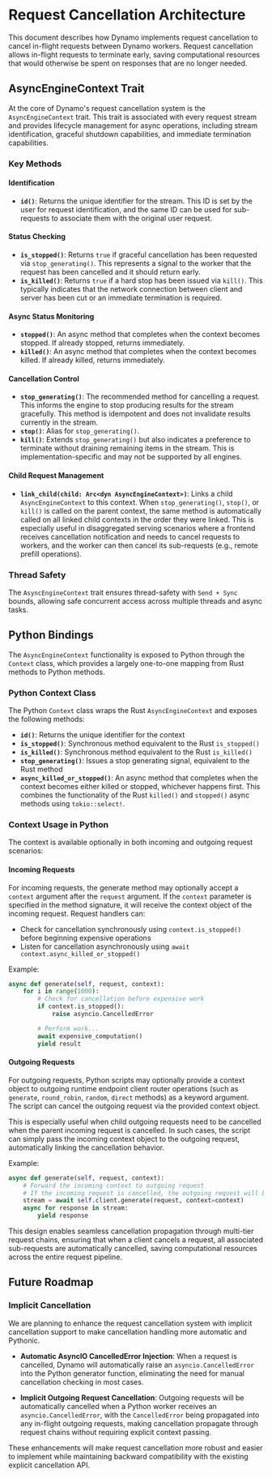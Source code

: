 # Request Cancellation Architecture

This document describes how Dynamo implements request cancellation to cancel in-flight requests between Dynamo workers. Request cancellation allows in-flight requests to terminate early, saving computational resources that would otherwise be spent on responses that are no longer needed.

## AsyncEngineContext Trait

At the core of Dynamo's request cancellation system is the `AsyncEngineContext` trait. This trait is associated with every request stream and provides lifecycle management for async operations, including stream identification, graceful shutdown capabilities, and immediate termination capabilities.

### Key Methods

#### Identification
- **`id()`**: Returns the unique identifier for the stream. This ID is set by the user for request identification, and the same ID can be used for sub-requests to associate them with the original user request.

#### Status Checking
- **`is_stopped()`**: Returns `true` if graceful cancellation has been requested via `stop_generating()`. This represents a signal to the worker that the request has been cancelled and it should return early.
- **`is_killed()`**: Returns `true` if a hard stop has been issued via `kill()`. This typically indicates that the network connection between client and server has been cut or an immediate termination is required.

#### Async Status Monitoring
- **`stopped()`**: An async method that completes when the context becomes stopped. If already stopped, returns immediately.
- **`killed()`**: An async method that completes when the context becomes killed. If already killed, returns immediately.

#### Cancellation Control
- **`stop_generating()`**: The recommended method for cancelling a request. This informs the engine to stop producing results for the stream gracefully. This method is idempotent and does not invalidate results currently in the stream.
- **`stop()`**: Alias for `stop_generating()`.
- **`kill()`**: Extends `stop_generating()` but also indicates a preference to terminate without draining remaining items in the stream. This is implementation-specific and may not be supported by all engines.

#### Child Request Management
- **`link_child(child: Arc<dyn AsyncEngineContext>)`**: Links a child `AsyncEngineContext` to this context. When `stop_generating()`, `stop()`, or `kill()` is called on the parent context, the same method is automatically called on all linked child contexts in the order they were linked. This is especially useful in disaggregated serving scenarios where a frontend receives cancellation notification and needs to cancel requests to workers, and the worker can then cancel its sub-requests (e.g., remote prefill operations).

### Thread Safety

The `AsyncEngineContext` trait ensures thread-safety with `Send + Sync` bounds, allowing safe concurrent access across multiple threads and async tasks.

## Python Bindings

The `AsyncEngineContext` functionality is exposed to Python through the `Context` class, which provides a largely one-to-one mapping from Rust methods to Python methods.

### Python Context Class

The Python `Context` class wraps the Rust `AsyncEngineContext` and exposes the following methods:

- **`id()`**: Returns the unique identifier for the context
- **`is_stopped()`**: Synchronous method equivalent to the Rust `is_stopped()`
- **`is_killed()`**: Synchronous method equivalent to the Rust `is_killed()`
- **`stop_generating()`**: Issues a stop generating signal, equivalent to the Rust method
- **`async_killed_or_stopped()`**: An async method that completes when the context becomes either killed or stopped, whichever happens first. This combines the functionality of the Rust `killed()` and `stopped()` async methods using `tokio::select!`.

### Context Usage in Python

The context is available optionally in both incoming and outgoing request scenarios:

#### Incoming Requests
For incoming requests, the generate method may optionally accept a `context` argument after the `request` argument. If the `context` parameter is specified in the method signature, it will receive the context object of the incoming request. Request handlers can:

- Check for cancellation synchronously using `context.is_stopped()` before beginning expensive operations
- Listen for cancellation asynchronously using `await context.async_killed_or_stopped()`

Example:
```python
async def generate(self, request, context):
    for i in range(1000):
        # Check for cancellation before expensive work
        if context.is_stopped():
            raise asyncio.CancelledError

        # Perform work...
        await expensive_computation()
        yield result
```

#### Outgoing Requests
For outgoing requests, Python scripts may optionally provide a context object to outgoing runtime endpoint client router operations (such as `generate`, `round_robin`, `random`, `direct` methods) as a keyword argument. The script can cancel the outgoing request via the provided context object.

This is especially useful when child outgoing requests need to be cancelled when the parent incoming request is cancelled. In such cases, the script can simply pass the incoming context object to the outgoing request, automatically linking the cancellation behavior.

Example:
```python
async def generate(self, request, context):
    # Forward the incoming context to outgoing request
    # If the incoming request is cancelled, the outgoing request will be too
    stream = await self.client.generate(request, context=context)
    async for response in stream:
        yield response
```

This design enables seamless cancellation propagation through multi-tier request chains, ensuring that when a client cancels a request, all associated sub-requests are automatically cancelled, saving computational resources across the entire request pipeline.

## Future Roadmap

### Implicit Cancellation

We are planning to enhance the request cancellation system with implicit cancellation support to make cancellation handling more automatic and Pythonic.

- **Automatic AsyncIO CancelledError Injection**: When a request is cancelled, Dynamo will automatically raise an `asyncio.CancelledError` into the Python generator function, eliminating the need for manual cancellation checking in most cases.

- **Implicit Outgoing Request Cancellation**: Outgoing requests will be automatically cancelled when a Python worker receives an `asyncio.CancelledError`, with the `CancelledError` being propagated into any in-flight outgoing requests, making cancellation propagate through request chains without requiring explicit context passing.

These enhancements will make request cancellation more robust and easier to implement while maintaining backward compatibility with the existing explicit cancellation API.
